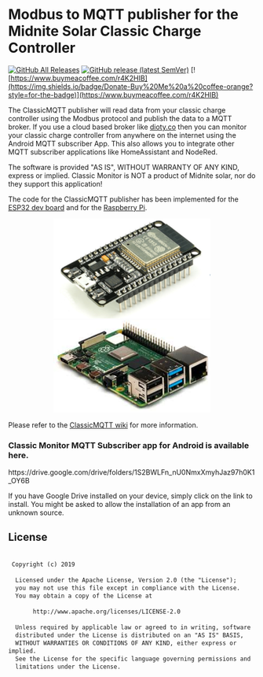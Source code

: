 <h1>Modbus to MQTT publisher for the Midnite Solar Classic Charge Controller</h1>

[![GitHub All Releases](https://img.shields.io/github/downloads/ClassicDIY/ClassicMQTT/total?style=for-the-badge)](https://https://github.com/ClassicDIY/ClassicMQTT/releases)
[![GitHub release (latest SemVer)](https://img.shields.io/github/v/release/ClassicDIY/ClassicMQTT?style=for-the-badge)](https://github.com/ClassicDIY/ClassicMQTT/releases)
[![https://www.buymeacoffee.com/r4K2HIB](https://img.shields.io/badge/Donate-Buy%20Me%20a%20coffee-orange?style=for-the-badge)](https://www.buymeacoffee.com/r4K2HIB)
<p>
The ClassicMQTT publisher will read data from your classic charge controller using the Modbus protocol and publish the data to a MQTT broker. If you use a cloud based broker like <a href="http://www.dioty.co/">dioty.co</a> then you can monitor your classic charge controller from anywhere on the internet using the Android MQTT subscriber App. This also allows you to integrate other MQTT subscriber applications like HomeAssistant and NodeRed.

The software is provided "AS IS", WITHOUT WARRANTY OF ANY KIND, express or implied.
Classic Monitor is NOT a product of Midnite solar, nor do they support this application!
</p>

<p>
The code for the ClassicMQTT publisher has been implemented for the 
<a href="https://github.com/ClassicDIY/ClassicMQTT/tree/master/code/ESP32">ESP32 dev board</a> and for the 
<a href="https://github.com/ClassicDIY/ClassicMQTT/tree/master/code/Python">Raspberry Pi</a>.
</p>

<p align="center">
  <img src="./docs/images_en/ESP32.png" width="320"/>
  <img src="./pictures/Raspberry Pi.jpg" width="320"/>
</p>

<p>
Please refer to the <a href="https://github.com/ClassicDIY/ClassicMQTT/wiki/1.-Home">ClassicMQTT wiki</a> for more information.
</p>

<h3>Classic Monitor MQTT Subscriber app for Android is available here.</h3>

<p>
  https://drive.google.com/drive/folders/1S2BWLFn_nU0NmxXmyhJaz97h0K1_OY6B
</p>

<p>
If you have Google Drive installed on your device, simply click on the link to install.
You might be asked to allow the installation of an app from an unknown source.</h3>
</p>

## License
```

 Copyright (c) 2019

  Licensed under the Apache License, Version 2.0 (the "License");
  you may not use this file except in compliance with the License.
  You may obtain a copy of the License at

       http://www.apache.org/licenses/LICENSE-2.0

  Unless required by applicable law or agreed to in writing, software
  distributed under the License is distributed on an "AS IS" BASIS,
  WITHOUT WARRANTIES OR CONDITIONS OF ANY KIND, either express or implied.
  See the License for the specific language governing permissions and
  limitations under the License.

```



